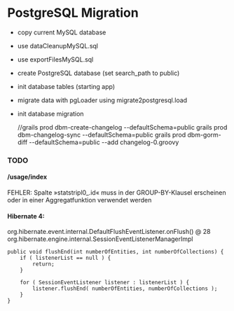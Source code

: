 
# PostgreSQL Migration

- copy current MySQL database
- use dataCleanupMySQL.sql
- use exportFilesMySQL.sql


- create PostgreSQL database (set search_path to public)
- init database tables (starting app)
- migrate data with pgLoader using migrate2postgresql.load


- init database migration


    //grails prod dbm-create-changelog --defaultSchema=public
    grails prod dbm-changelog-sync --defaultSchema=public
    grails prod dbm-gorm-diff --defaultSchema=public --add changelog-0.groovy

### TODO

#### /usage/index
FEHLER: Spalte »statstripl0_.id« muss in der GROUP-BY-Klausel erscheinen oder in einer Aggregatfunktion verwendet werden

#### Hibernate 4:
org.hibernate.event.internal.DefaultFlushEventListener.onFlush() @ 28
org.hibernate.engine.internal.SessionEventListenerManagerImpl

	public void flushEnd(int numberOfEntities, int numberOfCollections) { 
		if ( listenerList == null ) { 
			return; 
		} 
 
		for ( SessionEventListener listener : listenerList ) { 
			listener.flushEnd( numberOfEntities, numberOfCollections ); 
		} 
	}